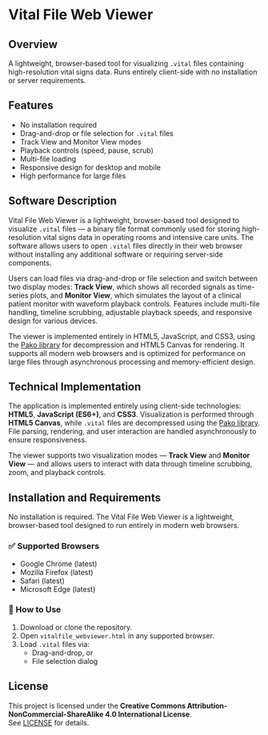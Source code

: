 # Vital File Web Viewer

## Overview
A lightweight, browser-based tool for visualizing `.vital` files containing high-resolution vital signs data. Runs entirely client-side with no installation or server requirements.

## Features
- No installation required
- Drag-and-drop or file selection for `.vital` files
- Track View and Monitor View modes
- Playback controls (speed, pause, scrub)
- Multi-file loading
- Responsive design for desktop and mobile
- High performance for large files

## Software Description
Vital File Web Viewer is a lightweight, browser-based tool designed to visualize `.vital` files — a binary file format commonly used for storing high-resolution vital signs data in operating rooms and intensive care units. The software allows users to open `.vital` files directly in their web browser without installing any additional software or requiring server-side components.

Users can load files via drag-and-drop or file selection and switch between two display modes: **Track View**, which shows all recorded signals as time-series plots, and **Monitor View**, which simulates the layout of a clinical patient monitor with waveform playback controls. Features include multi-file handling, timeline scrubbing, adjustable playback speeds, and responsive design for various devices.

The viewer is implemented entirely in HTML5, JavaScript, and CSS3, using the [Pako library](https://github.com/nodeca/pako) for decompression and HTML5 Canvas for rendering. It supports all modern web browsers and is optimized for performance on large files through asynchronous processing and memory-efficient design.

## Technical Implementation
The application is implemented entirely using client-side technologies: **HTML5**, **JavaScript (ES6+)**, and **CSS3**. Visualization is performed through **HTML5 Canvas**, while `.vital` files are decompressed using the [Pako library](https://github.com/nodeca/pako). File parsing, rendering, and user interaction are handled asynchronously to ensure responsiveness.

The viewer supports two visualization modes — **Track View** and **Monitor View** — and allows users to interact with data through timeline scrubbing, zoom, and playback controls.

## Installation and Requirements
No installation is required. The Vital File Web Viewer is a lightweight, browser-based tool designed to run entirely in modern web browsers.

### ✅ Supported Browsers
- Google Chrome (latest)
- Mozilla Firefox (latest)
- Safari (latest)
- Microsoft Edge (latest)

### 🚀 How to Use
1. Download or clone the repository.
2. Open `vitalfile_webviewer.html` in any supported browser.
3. Load `.vital` files via:
   - Drag-and-drop, or  
   - File selection dialog

## License
This project is licensed under the **Creative Commons Attribution-NonCommercial-ShareAlike 4.0 International License**.  
See [LICENSE](./LICENSE) for details.
